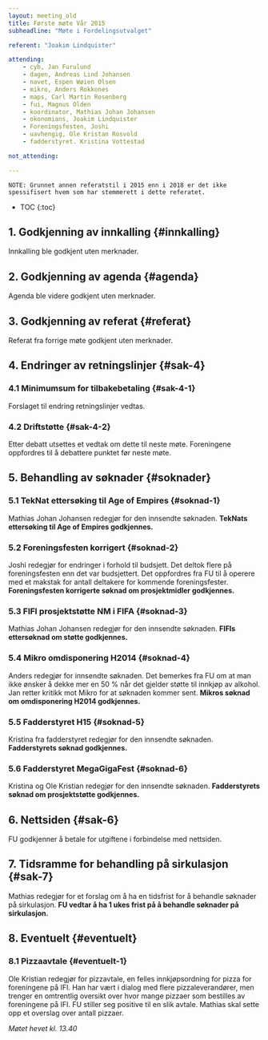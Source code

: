 ```yaml
---
layout: meeting_old
title: Første møte Vår 2015
subheadline: "Møte i Fordelingsutvalget"

referent: "Joakim Lindquister"

attending:
    - cyb, Jan Furulund
    - dagen, Andreas Lind Johansen
    - navet, Espen Wøien Olsen
    - mikro, Anders Rokkones 
    - maps, Carl Martin Rosenberg
    - fui, Magnus Olden
    - koordinator, Mathias Johan Johansen
    - okonomians, Joakim Lindquister
    - Foreningsfesten, Joshi
    - uavhengig, Ole Kristan Rosvold
    - fadderstyret. Kristina Vottestad

not_attending: 

--- 
```


```
NOTE: Grunnet annen referatstil i 2015 enn i 2018 er det ikke spessifisert hvem som har stemmerett i dette referatet.
``` 

* TOC
{:toc}


## 1. Godkjenning av innkalling {#innkalling}
Innkalling ble godkjent uten merknader.

## 2. Godkjenning av agenda {#agenda}
Agenda ble videre godkjent uten merknader.

## 3. Godkjenning av referat {#referat}
Referat fra forrige møte godkjent uten merknader.

## 4. Endringer av retningslinjer {#sak-4}
### 4.1 Minimumsum for tilbakebetaling {#sak-4-1}
Forslaget til endring retningslinjer vedtas.

### 4.2 Driftstøtte {#sak-4-2}
Etter debatt utsettes et vedtak om dette til neste møte. Foreningene oppfordres til å
debattere punktet før neste møte.

## 5. Behandling av søknader {#soknader}
### 5.1 TekNat ettersøking til Age of Empires {#soknad-1}
Mathias Johan Johansen redegjør for den innsendte søknaden.
**TekNats ettersøking til Age of Empires godkjennes.**

### 5.2 Foreningsfesten korrigert {#soknad-2}
Joshi redegjør for endringer i forhold til budsjett. Det deltok flere på foreningsfesten enn det var budsjettert.
Det oppfordres fra FU til å operere med et makstak for antall deltakere for kommende foreningsfester.
**Foreningsfesten korrigerte søknad om prosjektmidler godkjennes.**

### 5.3 FIFI prosjektstøtte NM i FIFA {#soknad-3}
Mathias Johan Johansen redegjør for den innsendte søknaden.
**FIFIs ettersøknad om støtte godkjennes.**

### 5.4 Mikro omdisponering H2014 {#soknad-4}
Anders redegjør for innsendte søknaden.
Det bemerkes fra FU om at man ikke ønsker å dekke mer en 50 % når det gjelder støtte til innkjøp av alkohol. 
Jan retter kritikk mot Mikro for at søknaden kommer sent.
**Mikros søknad om omdisponering H2014 godkjennes.**

### 5.5 Fadderstyret H15 {#soknad-5}
Kristina fra fadderstyret redegjør for den innsendte søknaden.
**Fadderstyrets søknad godkjennes.**

### 5.6 Fadderstyret MegaGigaFest {#soknad-6}
Kristina og Ole Kristian redegjør for den innsendte søknaden.
**Fadderstyrets søknad om prosjektstøtte godkjennes.**

## 6. Nettsiden {#sak-6}
FU godkjenner å betale for utgiftene i forbindelse med nettsiden.

## 7. Tidsramme for behandling på sirkulasjon {#sak-7}
Mathias redegjør for et forslag om å ha en tidsfrist for å behandle søknader på sirkulasjon.
**FU vedtar å ha 1 ukes frist på å behandle søknader på sirkulasjon.**

## 8. Eventuelt {#eventuelt}
### 8.1 Pizzaavtale {#eventuelt-1}
Ole Kristian redegjør for pizzavtale, en felles innkjøpsordning for pizza for foreningene på IFI. Han har vært i dialog med flere pizzaleverandører, men trenger en omtrentlig oversikt over hvor mange pizzaer som bestilles av foreningene på IFI.
FU stiller seg positive til en slik avtale. Mathias skal sette opp et overslag over antall pizzaer.

*Møtet hevet kl. 13.40*
